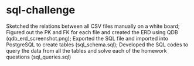 # sql-challenge
Sketched the relations between all CSV files manually on a white board; 
Figured out the PK and FK for each file and created the ERD using QDB (qdb_erd_screenshot.png); 
Exported the SQL file and imported into PostgreSQL to create tables (sql_schema.sql); 
Developed the SQL codes to query the data from all the tables and solve each of the homework questions (sql_queries.sql)
